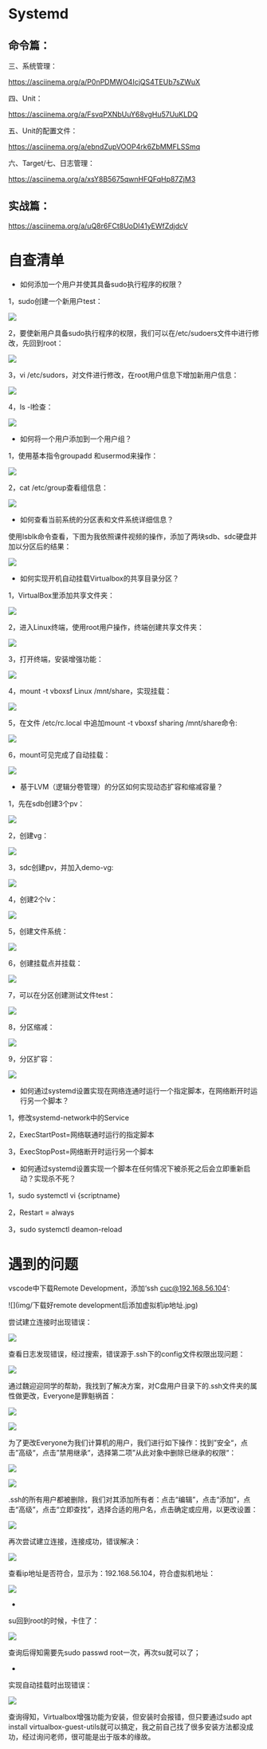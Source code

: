 # Systemd

## 命令篇：

三、系统管理：

https://asciinema.org/a/P0nPDMWO4IcjQS4TEUb7sZWuX

四、Unit：

https://asciinema.org/a/FsvqPXNbUuY68vgHu57UuKLDQ

五、Unit的配置文件：

https://asciinema.org/a/ebndZupVOOP4rk6ZbMMFLSSmq

六、Target/七、日志管理：

https://asciinema.org/a/xsY8B5675qwnHFQFqHp87ZjM3

## 实战篇：

https://asciinema.org/a/uQ8r6FCt8UoDI41yEWfZdjdcV

# 自查清单
- 如何添加一个用户并使其具备sudo执行程序的权限？

1，sudo创建一个新用户test：

![](img/sudo创建一个新用户test.jpg)

2，要使新用户具备sudo执行程序的权限，我们可以在/etc/sudoers文件中进行修改，先回到root：

![](img/su回到root.jpg)

3，vi /etc/sudors，对文件进行修改，在root用户信息下增加新用户信息：

![](img/修改文件.jpg)

4，ls -l检查：

![](img/修改权限成功.jpg)


- 如何将一个用户添加到一个用户组？

1，使用基本指令groupadd 和usermod来操作：

![](img/创建组testgroup，再将加入用户test.jpg)

2，cat /etc/group查看组信息：

![](img/查询到组信息.jpg)

- 如何查看当前系统的分区表和文件系统详细信息？

使用lsblk命令查看，下图为我依照课件视频的操作，添加了两块sdb、sdc硬盘并加以分区后的结果：

![](img/两块硬盘均已完成分区.jpg)

- 如何实现开机自动挂载Virtualbox的共享目录分区？

1，VirtualBox里添加共享文件夹：

![](img/添加共享文件夹.jpg)

2，进入Linux终端，使用root用户操作，终端创建共享文件夹：

![](img/终端创建共享文件夹.jpg)

3，打开终端，安装增强功能：

![](img/打开终端，安装增强功能.jpg)

4，mount -t vboxsf Linux /mnt/share，实现挂载：

![](img/实现挂载.jpg)

5，在文件 /etc/rc.local 中追加mount -t vboxsf sharing /mnt/share命令:

![](img/修改rc.local文件.jpg)

6，mount可见完成了自动挂载：

![](img/自动挂载完成.jpg)

- 基于LVM（逻辑分卷管理）的分区如何实现动态扩容和缩减容量？

1，先在sdb创建3个pv：

![](img/创建3个pv.jpg)

2，创建vg：

![](img/创建vg.jpg)

3，sdc创建pv，并加入demo-vg:

![](img/新的pv也加入demo-vg.jpg)

4，创建2个lv：

![](img/创建lv.jpg)

5，创建文件系统：

![](img/创建文件系统.jpg)

6，创建挂载点并挂载：

![](img/创建挂载点并挂载.jpg)

7，可以在分区创建测试文件test：

![](img/可以在分区创建文件.jpg)

8，分区缩减：

![](img/分区缩减.jpg)

9，分区扩容：

![](img/分区扩容.jpg)

- 如何通过systemd设置实现在网络连通时运行一个指定脚本，在网络断开时运行另一个脚本？

1，修改systemd-network中的Service

2，ExecStartPost=网络联通时运行的指定脚本

3，ExecStopPost=网络断开时运行另一个脚本

- 如何通过systemd设置实现一个脚本在任何情况下被杀死之后会立即重新启动？实现杀不死？

1，sudo systemctl vi {scriptname}

2，Restart = always

3，sudo systemctl deamon-reload

# 遇到的问题

vscode中下载Remote Development，添加‘ssh cuc@192.168.56.104’:

![](img/下载好remote development后添加虚拟机ip地址.jpg)

尝试建立连接时出现错误：

![](img/尝试建立连接出现错误.jpg)

查看日志发现错误，经过搜索，错误源于.ssh下的config文件权限出现问题：

![](img/查看日志信息发现错误.jpg)

通过魏迎迎同学的帮助，我找到了解决方案，对C盘用户目录下的.ssh文件夹的属性做更改，Everyone是罪魁祸首：

![](img/删除Everyone.jpg)

![](img/找到C盘用户目录下的.ssh文件夹，更改权限属性.jpg)

为了更改Everyone为我们计算机的用户，我们进行如下操作：找到”安全“，点击”高级“，点击”禁用继承“，选择第二项”从此对象中删除已继承的权限“：

![](img/点击禁用继承.jpg)

![](img/选第二项.jpg)

.ssh的所有用户都被删除，我们对其添加所有者：点击“编辑”，点击“添加”，点击“高级”，点击“立即查找”，选择合适的用户名，点击确定或应用，以更改设置：

![](img/修改添加权限操作.jpg)

再次尝试建立连接，连接成功，错误解决：

![](img/错误解决.jpg)

查看ip地址是否符合，显示为：192.168.56.104，符合虚拟机地址：

![](img/IP地址符合.jpg)

-

su回到root的时候，卡住了：

![](img/su进入root后出现错误.jpg)

查询后得知需要先sudo passwd root一次，再次su就可以了；

-

实现自动挂载时出现错误：

![](img/实现挂载时出现错误.jpg)

查询得知，Virtualbox增强功能为安装，但安装时会报错，但只要通过sudo apt install virtualbox-guest-utils就可以搞定，我之前自己找了很多安装方法都没成功，经过询问老师，很可能是出于版本的缘故。